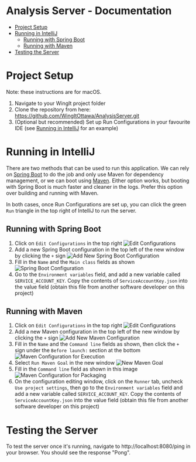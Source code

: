 # <!-- omit in toc --> Analysis Server - Documentation

- [Project Setup](#project-setup)
- [Running in IntelliJ](#running-in-intellij)
    - [Running with Spring Boot](#running-with-spring-boot)
    - [Running with Maven](#running-with-maven)
- [Testing the Server](#testing-the-server)


# Project Setup

Note: these instructions are for macOS.
1. Navigate to your WingIt project folder
2. Clone the repository from here: https://github.com/WingItOttawa/AnalysisServer.git
3. (Optional but recommended) Set up Run Configurations in your favourite IDE (see [Running in IntelliJ](#running-in-intellij) for an example)

# Running in IntelliJ

There are two methods that can be used to run this application. We can rely on [Spring Boot](#running-with-spring-boot) to do the job and only use Maven for dependency management, or we can boot using [Maven](#running-with-maven). Either option works, but booting with Spring Boot is much faster and cleaner in the logs. Prefer this option over building and running with Maven.

In both cases, once Run Configurations are set up, you can click the green `Run` triangle in the top right of IntelliJ to run the server.

## Running with Spring Boot

1. Click on `Edit Configurations` in the top right ![Edit Configurations](./readme-images/editRunConfigurations.png)
2. Add a new Spring Boot configuration in the top left of the new window by clicking the `+` sign ![Add New Spring Boot Configuration](./readme-images/springBootAddNewConfiguration.png)
3. Fill in the `Name` and the `Main class` fields as shown ![Spring Boot Configuration](./readme-images/springBootConfiguration.png)
4. Go to the `Environment variables` field, and add a new variable called `SERVICE_ACCOUNT_KEY`. Copy the contents of `ServiceAccountKey.json` into the value field (obtain this file from another software developer on this project)

## Running with Maven

1. Click on `Edit Configurations` in the top right ![Edit Configurations](./readme-images/editRunConfigurations.png)
2. Add a new Maven configuration in the top left of the new window by clicking the `+` sign ![Add New Maven Configuration](./readme-images/mavenAddNewConfiguration.png)
3. Fill in the `Name` and the `Command line` fields as shown, then click the `+` sign under the `Before launch:` section at the bottom ![Maven Configuration for Execution](./readme-images/mavenConfiguration.png)
4. Select `Run Maven Goal` in the new window ![New Maven Goal](./readme-images/mavenAddNewConfiguration2.png)
5. Fill in the `Command line` field as shown in this image ![Maven Configuration for Packaging](./readme-images/mavenSelectMavenGoal.png)
6. On the configuration editing window, click on the `Runner` tab, uncheck `Use project settings`, then go to the `Environment variables` field and add a new variable called `SERVICE_ACCOUNT_KEY`. Copy the contents of `ServiceAccountKey.json` into the value field (obtain this file from another software developer on this project)

# Testing the Server

To test the server once it's running, navigate to http://localhost:8080/ping in your browser. You should see the response "Pong".